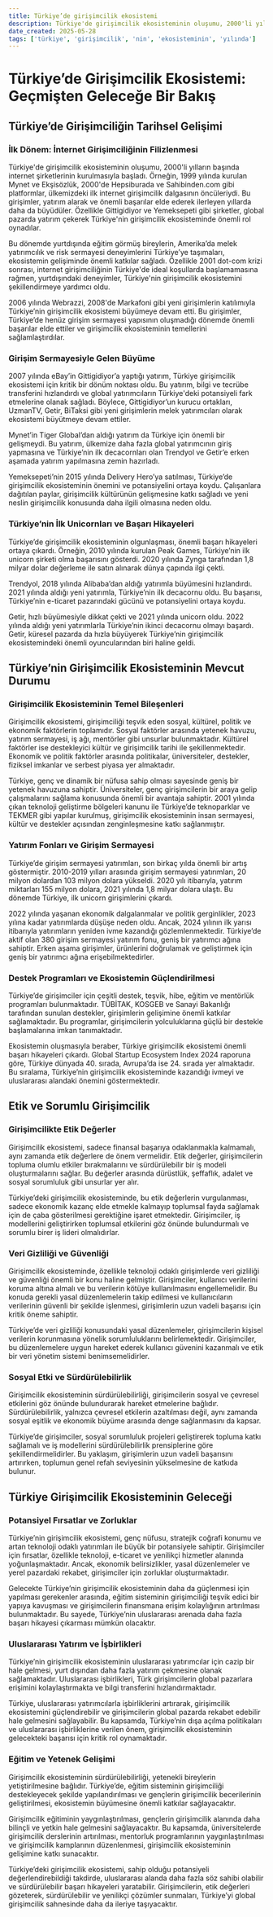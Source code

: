 ```yaml
---
title: Türkiye’de girişimcilik ekosistemi
description: Türkiye'de girişimcilik ekosisteminin oluşumu, 2000'li yılların başında internet şirketlerinin kurulmasıyla başladı.
date_created: 2025-05-28
tags: ['türkiye', 'girişimcilik', 'nin', 'ekosisteminin', 'yılında']
---
```


# Türkiye’de Girişimcilik Ekosistemi: Geçmişten Geleceğe Bir Bakış

## Türkiye’de Girişimciliğin Tarihsel Gelişimi

### İlk Dönem: İnternet Girişimciliğinin Filizlenmesi

Türkiye'de girişimcilik ekosisteminin oluşumu, 2000'li yılların başında internet şirketlerinin kurulmasıyla başladı. Örneğin, 1999 yılında kurulan Mynet ve Ekşisözlük, 2000'de Hepsiburada ve Sahibinden.com gibi platformlar, ülkemizdeki ilk internet girişimcilik dalgasının öncüleriydi. Bu girişimler, yatırım alarak ve önemli başarılar elde ederek ilerleyen yıllarda daha da büyüdüler. Özellikle Gittigidiyor ve Yemeksepeti gibi şirketler, global pazarda yatırım çekerek Türkiye'nin girişimcilik ekosisteminde önemli rol oynadılar.

Bu dönemde yurtdışında eğitim görmüş bireylerin, Amerika’da melek yatırımcılık ve risk sermayesi deneyimlerini Türkiye’ye taşımaları, ekosistemin gelişiminde önemli katkılar sağladı. Özellikle 2001 dot-com krizi sonrası, internet girişimciliğinin Türkiye'de ideal koşullarda başlamamasına rağmen, yurtdışındaki deneyimler, Türkiye'nin girişimcilik ekosistemini şekillendirmeye yardımcı oldu.

2006 yılında Webrazzi, 2008'de Markafoni gibi yeni girişimlerin katılımıyla Türkiye’nin girişimcilik ekosistemi büyümeye devam etti. Bu girişimler, Türkiye’de henüz girişim sermayesi yapısının oluşmadığı dönemde önemli başarılar elde ettiler ve girişimcilik ekosisteminin temellerini sağlamlaştırdılar.

### Girişim Sermayesiyle Gelen Büyüme

2007 yılında eBay’in Gittigidiyor’a yaptığı yatırım, Türkiye girişimcilik ekosistemi için kritik bir dönüm noktası oldu. Bu yatırım, bilgi ve tecrübe transferini hızlandırdı ve global yatırımcıların Türkiye'deki potansiyeli fark etmelerine olanak sağladı. Böylece, Gittigidiyor’un kurucu ortakları, UzmanTV, Getir, BiTaksi gibi yeni girişimlerin melek yatırımcıları olarak ekosistemi büyütmeye devam ettiler.

Mynet’in Tiger Global’dan aldığı yatırım da Türkiye için önemli bir gelişmeydi. Bu yatırım, ülkemize daha fazla global yatırımcının giriş yapmasına ve Türkiye’nin ilk decacornları olan Trendyol ve Getir’e erken aşamada yatırım yapılmasına zemin hazırladı.

Yemeksepeti’nin 2015 yılında Delivery Hero’ya satılması, Türkiye’de girişimcilik ekosisteminin önemini ve potansiyelini ortaya koydu. Çalışanlara dağıtılan paylar, girişimcilik kültürünün gelişmesine katkı sağladı ve yeni neslin girişimcilik konusunda daha ilgili olmasına neden oldu.

### Türkiye’nin İlk Unicornları ve Başarı Hikayeleri

Türkiye’de girişimcilik ekosisteminin olgunlaşması, önemli başarı hikayeleri ortaya çıkardı. Örneğin, 2010 yılında kurulan Peak Games, Türkiye’nin ilk unicorn şirketi olma başarısını gösterdi. 2020 yılında Zynga tarafından 1,8 milyar dolar değerleme ile satın alınarak dünya çapında ilgi çekti.

Trendyol, 2018 yılında Alibaba’dan aldığı yatırımla büyümesini hızlandırdı. 2021 yılında aldığı yeni yatırımla, Türkiye’nin ilk decacornu oldu. Bu başarısı, Türkiye’nin e-ticaret pazarındaki gücünü ve potansiyelini ortaya koydu.

Getir, hızlı büyümesiyle dikkat çekti ve 2021 yılında unicorn oldu. 2022 yılında aldığı yeni yatırımlarla Türkiye’nin ikinci decacornu olmayı başardı. Getir, küresel pazarda da hızla büyüyerek Türkiye’nin girişimcilik ekosistemindeki önemli oyuncularından biri haline geldi. 

## Türkiye’nin Girişimcilik Ekosisteminin Mevcut Durumu

### Girişimcilik Ekosisteminin Temel Bileşenleri

Girişimcilik ekosistemi, girişimciliği teşvik eden sosyal, kültürel, politik ve ekonomik faktörlerin toplamıdır. Sosyal faktörler arasında yetenek havuzu, yatırım sermayesi, iş ağı, mentörler gibi unsurlar bulunmaktadır. Kültürel faktörler ise destekleyici kültür ve girişimcilik tarihi ile şekillenmektedir. Ekonomik ve politik faktörler arasında politikalar, üniversiteler, destekler, fiziksel imkanlar ve serbest piyasa yer almaktadır.

Türkiye, genç ve dinamik bir nüfusa sahip olması sayesinde geniş bir yetenek havuzuna sahiptir. Üniversiteler, genç girişimcilerin bir araya gelip çalışmalarını sağlama konusunda önemli bir avantaja sahiptir. 2001 yılında çıkan teknoloji geliştirme bölgeleri kanunu ile Türkiye’de teknoparklar ve TEKMER gibi yapılar kurulmuş, girişimcilik ekosisteminin insan sermayesi, kültür ve destekler açısından zenginleşmesine katkı sağlanmıştır.

### Yatırım Fonları ve Girişim Sermayesi

Türkiye’de girişim sermayesi yatırımları, son birkaç yılda önemli bir artış göstermiştir. 2010-2019 yılları arasında girişim sermayesi yatırımları, 20 milyon dolardan 103 milyon dolara yükseldi. 2020 yılı itibarıyla, yatırım miktarları 155 milyon dolara, 2021 yılında 1,8 milyar dolara ulaştı. Bu dönemde Türkiye, ilk unicorn girişimlerini çıkardı.

2022 yılında yaşanan ekonomik dalgalanmalar ve politik gerginlikler, 2023 yılına kadar yatırımlarda düşüşe neden oldu. Ancak, 2024 yılının ilk yarısı itibarıyla yatırımların yeniden ivme kazandığı gözlemlenmektedir. Türkiye’de aktif olan 380 girişim sermayesi yatırım fonu, geniş bir yatırımcı ağına sahiptir. Erken aşama girişimler, ürünlerini doğrulamak ve geliştirmek için geniş bir yatırımcı ağına erişebilmektedirler.

### Destek Programları ve Ekosistemin Güçlendirilmesi

Türkiye’de girişimciler için çeşitli destek, teşvik, hibe, eğitim ve mentörlük programları bulunmaktadır. TÜBİTAK, KOSGEB ve Sanayi Bakanlığı tarafından sunulan destekler, girişimlerin gelişimine önemli katkılar sağlamaktadır. Bu programlar, girişimcilerin yolculuklarına güçlü bir destekle başlamalarına imkan tanımaktadır.

Ekosistemin oluşmasıyla beraber, Türkiye girişimcilik ekosistemi önemli başarı hikayeleri çıkardı. Global Startup Ecosystem Index 2024 raporuna göre, Türkiye dünyada 40. sırada, Avrupa’da ise 24. sırada yer almaktadır. Bu sıralama, Türkiye’nin girişimcilik ekosisteminde kazandığı ivmeyi ve uluslararası alandaki önemini göstermektedir.

## Etik ve Sorumlu Girişimcilik

### Girişimcilikte Etik Değerler

Girişimcilik ekosistemi, sadece finansal başarıya odaklanmakla kalmamalı, aynı zamanda etik değerlere de önem vermelidir. Etik değerler, girişimcilerin topluma olumlu etkiler bırakmalarını ve sürdürülebilir bir iş modeli oluşturmalarını sağlar. Bu değerler arasında dürüstlük, şeffaflık, adalet ve sosyal sorumluluk gibi unsurlar yer alır.

Türkiye’deki girişimcilik ekosisteminde, bu etik değerlerin vurgulanması, sadece ekonomik kazanç elde etmekle kalmayıp toplumsal fayda sağlamak için de çaba gösterilmesi gerektiğine işaret etmektedir. Girişimciler, iş modellerini geliştirirken toplumsal etkilerini göz önünde bulundurmalı ve sorumlu birer iş lideri olmalıdırlar.

### Veri Gizliliği ve Güvenliği

Girişimcilik ekosisteminde, özellikle teknoloji odaklı girişimlerde veri gizliliği ve güvenliği önemli bir konu haline gelmiştir. Girişimciler, kullanıcı verilerini koruma altına almalı ve bu verilerin kötüye kullanılmasını engellemelidir. Bu konuda gerekli yasal düzenlemelerin takip edilmesi ve kullanıcıların verilerinin güvenli bir şekilde işlenmesi, girişimlerin uzun vadeli başarısı için kritik öneme sahiptir.

Türkiye’de veri gizliliği konusundaki yasal düzenlemeler, girişimcilerin kişisel verilerin korunmasına yönelik sorumluluklarını belirlemektedir. Girişimciler, bu düzenlemelere uygun hareket ederek kullanıcı güvenini kazanmalı ve etik bir veri yönetim sistemi benimsemelidirler.

### Sosyal Etki ve Sürdürülebilirlik

Girişimcilik ekosisteminin sürdürülebilirliği, girişimcilerin sosyal ve çevresel etkilerini göz önünde bulundurarak hareket etmelerine bağlıdır. Sürdürülebilirlik, yalnızca çevresel etkilerin azaltılması değil, aynı zamanda sosyal eşitlik ve ekonomik büyüme arasında denge sağlanmasını da kapsar.

Türkiye’de girişimciler, sosyal sorumluluk projeleri geliştirerek topluma katkı sağlamalı ve iş modellerini sürdürülebilirlik prensiplerine göre şekillendirmelidirler. Bu yaklaşım, girişimlerin uzun vadeli başarısını artırırken, toplumun genel refah seviyesinin yükselmesine de katkıda bulunur.

## Türkiye Girişimcilik Ekosisteminin Geleceği

### Potansiyel Fırsatlar ve Zorluklar

Türkiye’nin girişimcilik ekosistemi, genç nüfusu, stratejik coğrafi konumu ve artan teknoloji odaklı yatırımları ile büyük bir potansiyele sahiptir. Girişimciler için fırsatlar, özellikle teknoloji, e-ticaret ve yenilikçi hizmetler alanında yoğunlaşmaktadır. Ancak, ekonomik belirsizlikler, yasal düzenlemeler ve yerel pazardaki rekabet, girişimciler için zorluklar oluşturmaktadır.

Gelecekte Türkiye’nin girişimcilik ekosisteminin daha da güçlenmesi için yapılması gerekenler arasında, eğitim sisteminin girişimciliği teşvik edici bir yapıya kavuşması ve girişimcilerin finansmana erişim kolaylığının artırılması bulunmaktadır. Bu sayede, Türkiye’nin uluslararası arenada daha fazla başarı hikayesi çıkarması mümkün olacaktır.

### Uluslararası Yatırım ve İşbirlikleri

Türkiye’nin girişimcilik ekosisteminin uluslararası yatırımcılar için cazip bir hale gelmesi, yurt dışından daha fazla yatırım çekmesine olanak sağlamaktadır. Uluslararası işbirlikleri, Türk girişimcilerin global pazarlara erişimini kolaylaştırmakta ve bilgi transferini hızlandırmaktadır.

Türkiye, uluslararası yatırımcılarla işbirliklerini artırarak, girişimcilik ekosistemini güçlendirebilir ve girişimcilerin global pazarda rekabet edebilir hale gelmesini sağlayabilir. Bu kapsamda, Türkiye’nin dışa açılma politikaları ve uluslararası işbirliklerine verilen önem, girişimcilik ekosisteminin gelecekteki başarısı için kritik rol oynamaktadır.

### Eğitim ve Yetenek Gelişimi

Girişimcilik ekosisteminin sürdürülebilirliği, yetenekli bireylerin yetiştirilmesine bağlıdır. Türkiye’de, eğitim sisteminin girişimciliği destekleyecek şekilde yapılandırılması ve gençlerin girişimcilik becerilerinin geliştirilmesi, ekosistemin büyümesine önemli katkılar sağlayacaktır.

Girişimcilik eğitiminin yaygınlaştırılması, gençlerin girişimcilik alanında daha bilinçli ve yetkin hale gelmesini sağlayacaktır. Bu kapsamda, üniversitelerde girişimcilik derslerinin artırılması, mentorluk programlarının yaygınlaştırılması ve girişimcilik kamplarının düzenlenmesi, girişimcilik ekosisteminin gelişimine katkı sunacaktır.

Türkiye’deki girişimcilik ekosistemi, sahip olduğu potansiyeli değerlendirebildiği takdirde, uluslararası alanda daha fazla söz sahibi olabilir ve sürdürülebilir başarı hikayeleri yaratabilir. Girişimcilerin, etik değerleri gözeterek, sürdürülebilir ve yenilikçi çözümler sunmaları, Türkiye’yi global girişimcilik sahnesinde daha da ileriye taşıyacaktır.
        